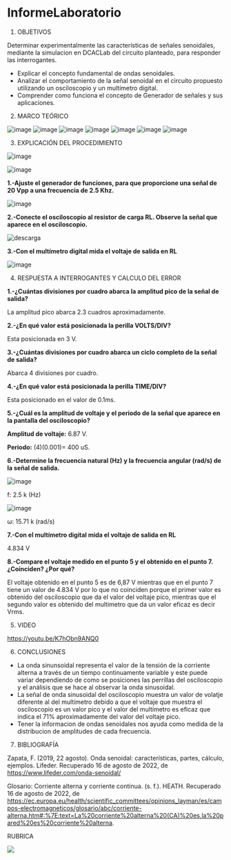 # InformeLaboratorio


1. OBJETIVOS

Determinar experimentalmente las características de señales senoidales, mediante la simulacion en DCACLab del circuito planteado, para responder las interrogantes.

* Explicar el concepto fundamental de ondas senoidales.
* Analizar el comportamiento de la señal senoidal en el circuito propuesto utilizando un osciloscopio y un multímetro digital.
* Comprender como funciona el concepto de Generador de señales y sus aplicaciones.

2. MARCO TEÓRICO 


![image](https://user-images.githubusercontent.com/105679480/186152590-be6f29d9-39b0-4b9b-b144-f5952ab71f49.png)
![image](https://user-images.githubusercontent.com/105679480/186152655-e140baf3-4703-479d-990a-4431b7c62e6d.png)
![image](https://user-images.githubusercontent.com/105679480/186152735-7d9cbc18-c05e-4593-95fc-b989d4024844.png)
![image](https://user-images.githubusercontent.com/105679480/186154279-b9d8e82b-db41-4ed8-9246-5af138d6c538.png)
![image](https://user-images.githubusercontent.com/105679480/186154338-37b4b19b-504f-4786-8d3f-607a4c40d5f6.png)
![image](https://user-images.githubusercontent.com/105679480/186154398-8c47a90c-975a-48fe-aba3-1666c0b58b39.png)
![image](https://user-images.githubusercontent.com/105679480/186154440-fbdf4814-1959-480b-8f00-90dc3d22ac32.png)

3. EXPLICACIÓN DEL PROCEDIMIENTO

![image](https://user-images.githubusercontent.com/105570939/185944252-e798de63-ab33-4046-b954-27438111df03.png)

![image](https://user-images.githubusercontent.com/105570939/185947179-7037561d-8b68-45b7-96a5-af7f9f9bb109.png)

**1.-Ajuste el generador de funciones, para que proporcione una señal de 20 Vpp a una frecuencia de 2.5 Khz.**

![image](https://user-images.githubusercontent.com/105570939/185947683-348e1fec-c614-4232-9239-43ecf6028319.png)

**2.-Conecte el osciloscopio al resistor de carga RL. Observe la señal que aparece en el osciloscopio.**

![descarga](https://user-images.githubusercontent.com/105570939/185948959-a11af2d5-c9e7-4f77-a8d5-2842b0fedc62.png)

**3.-Con el multímetro digital mida el voltaje de salida en RL**

![image](https://user-images.githubusercontent.com/105570939/186044531-b14fff78-886b-4f0d-8fd1-e1bdfe42a08f.png)

4. RESPUESTA A INTERROGANTES Y CALCULO DEL ERROR

**1.-¿Cuántas divisiones por cuadro abarca la amplitud pico de la señal de salida?**

La amplitud pico abarca 2.3 cuadros aproximadamente.

**2.-¿En qué valor está posicionada la perilla VOLTS/DIV?**

Esta posicionada en 3 V.

**3.-¿Cuántas divisiones por cuadro abarca un ciclo completo de la señal de salida?**

Abarca 4 divisiones por cuadro.

**4.-¿En qué valor está posicionada la perilla TIME/DIV?**

Esta posicionado en el valor de 0.1ms.

**5.-¿Cuál es la amplitud de voltaje y el periodo de la señal que aparece en la pantalla del osciloscopio?**

**Amplitud de voltaje:** 6.87 V.

**Periodo:** (4)(0.001)= 400 uS.

**6.-Determine la frecuencia natural (Hz) y la frecuencia angular (rad/s) de la señal de salida.**

![image](https://user-images.githubusercontent.com/105570939/185966145-f4a32534-2d85-4a26-bb80-9752a28fe43b.png)

f: 2.5 k (Hz)

![image](https://user-images.githubusercontent.com/105570939/185966780-7691b478-3d49-439c-9909-b4074e019fa8.png)

ω: 15.71 k (rad/s)

**7.-Con el multímetro digital mida el voltaje de salida en RL**

4.834 V

**8.-Compare el voltaje medido en el punto 5 y el obtenido en el punto 7. ¿Coinciden? ¿Por qué?**

El voltaje obtenido en el punto 5 es de 6,87 V mientras que en el punto 7 tiene un valor de 4.834 V por lo que no coinciden porque el primer valor es obtenido del osciloscopio que da el valor del voltaje pico, mientras que el segundo valor es obtenido del multimetro que da un valor eficaz es decir Vrms.

5. VIDEO

https://youtu.be/K7hObn9ANQ0

6. CONCLUSIONES

* La onda sinunsoidal representa el valor de la tensión de la corriente alterna a través de un tiempo continuamente variable y este puede variar dependiendo de como se posiciones las perrillas del osciloscopio y el análisis que se hace al observar la onda sinusoidal.
* La señal de onda sinusoidal del osciloscopio muestra un valor de volatje diferente al del multímetro debido a que el voltaje que muestra el osciloscopio es un valor pico y el valor del multímetro es eficaz que indica el 71% aproximadamente del valor del voltaje pico.
* Tener la informacion de ondas senoidales nos ayuda como medida de la distribucion de amplitudes de cada frecuencia.

7. BIBLIOGRAFÍA

Zapata, F. (2019, 22 agosto). Onda senoidal: características, partes, cálculo, ejemplos. Lifeder. Recuperado 16 de agosto de 2022, de https://www.lifeder.com/onda-senoidal/


Glosario: Corriente alterna y corriente continua. (s. f.). HEATH. Recuperado 16 de agosto de 2022, de https://ec.europa.eu/health/scientific_committees/opinions_layman/es/campos-electromagneticos/glosario/abc/corriente-alterna.htm#:%7E:text=La%20corriente%20alterna%20(CA)%20es,la%20pared%20es%20corriente%20alterna.



RUBRICA

![](https://github.com/doalulema/InformeLaboratorio/blob/main/Laboratorio.png)
